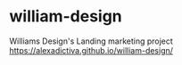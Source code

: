 # william-design

Williams Design's Landing marketing project
https://alexadictiva.github.io/william-design/
